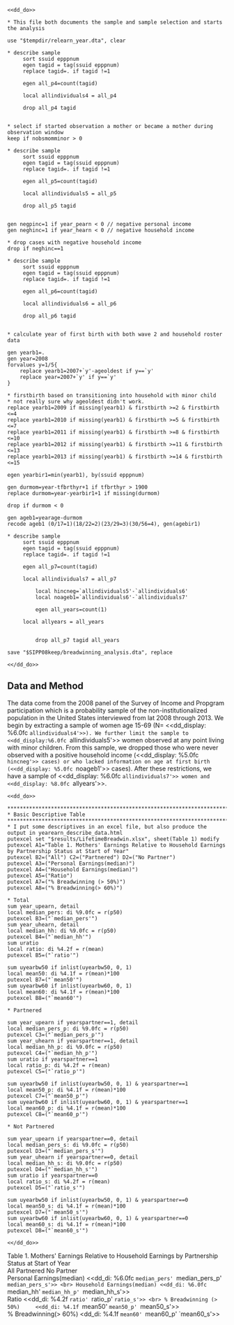 ~~~~
<<dd_do>>

* This file both documents the sample and sample selection and starts the analysis

use "$tempdir/relearn_year.dta", clear 

* describe sample
	 sort ssuid epppnum
	 egen tagid = tag(ssuid epppnum)
	 replace tagid=. if tagid !=1 

	 egen all_p4=count(tagid)

	 local allindividuals4 = all_p4

	 drop all_p4 tagid 


* select if started observation a mother or became a mother during observation window
keep if nobsmomminor > 0 

* describe sample
	 sort ssuid epppnum
	 egen tagid = tag(ssuid epppnum)
	 replace tagid=. if tagid !=1 

	 egen all_p5=count(tagid)

	 local allindividuals5 = all_p5

	 drop all_p5 tagid 


gen negpinc=1 if year_pearn < 0 // negative personal income
gen neghinc=1 if year_hearn < 0 // negative household income

* drop cases with negative household income
drop if neghinc==1

* describe sample
	 sort ssuid epppnum
	 egen tagid = tag(ssuid epppnum)
	 replace tagid=. if tagid !=1 

	 egen all_p6=count(tagid)

	 local allindividuals6 = all_p6

	 drop all_p6 tagid 


* calculate year of first birth with both wave 2 and household roster data

gen yearb1=.
gen year=2008
forvalues y=1/5{
	replace yearb1=2007+`y'-ageoldest if y==`y'
	replace year=2007+`y' if y==`y'
}

* firstbirth based on transitioning into household with minor child
* not really sure why ageoldest didn't work.
replace yearb1=2009 if missing(yearb1) & firstbirth >=2 & firstbirth <=4
replace yearb1=2010 if missing(yearb1) & firstbirth >=5 & firstbirth <=7
replace yearb1=2011 if missing(yearb1) & firstbirth >=8 & firstbirth <=10
replace yearb1=2012 if missing(yearb1) & firstbirth >=11 & firstbirth <=13
replace yearb1=2013 if missing(yearb1) & firstbirth >=14 & firstbirth <=15

egen yearbir1=min(yearb1), by(ssuid epppnum)

gen durmom=year-tfbrthyr+1 if tfbrthyr > 1900
replace durmom=year-yearbir1+1 if missing(durmom)

drop if durmom < 0

gen ageb1=yearage-durmom
recode ageb1 (0/17=1)(18/22=2)(23/29=3)(30/56=4), gen(agebir1)

* describe sample
	 sort ssuid epppnum
	 egen tagid = tag(ssuid epppnum)
	 replace tagid=. if tagid !=1 

	 egen all_p7=count(tagid)

	 local allindividuals7 = all_p7

         local hincneg=`allindividuals5'-`allindividuals6'
         local noageb1=`allindividuals6'-`allindividuals7'

         egen all_years=count(1)

	 local allyears = all_years


         drop all_p7 tagid all_years

save "$SIPP08keep/breadwinning_analysis.dta", replace

<</dd_do>>
~~~~

Data and Method
---------------

The data come from the 2008 panel of the Survey of Income and Propgram participation which is a probability sample of the non-institutionalized population in the United States interviewed from lat 2008 through 2013. We begin by extracting a sample of women age 15-69 (N= <<dd_display: %6.0fc `allindividuals4'>>). We further limit the sample to <<dd_display:%6.0fc `allindividuals5'>> women observed at any point living with minor children. From this sample, we dropped those who were never observed with a positive household income (<<dd_display: %5.0fc `hincneg'>> cases) or who lacked information on age at first birth (<<dd_display: %5.0fc `noageb1'>> cases). After these restrictions, we have a sample of <<dd_display: %6.0fc `allindividuals7'>> women and <<dd_display: %8.0fc `allyears'>>.

~~~~
<<dd_do>>

*******************************************************************************
* Basic Descriptive Table 
*******************************************************************************
* I put some descriptives in an excel file, but also produce the output in yearearn_describe_data.html
putexcel set "$results/LifetimeBreadwin.xlsx", sheet(Table 1) modify
putexcel A1="Table 1. Mothers' Earnings Relative to Household Earnings by Partnership Status at Start of Year"
putexcel B2=("All") C2=("Partnered") D2=("No Partner")
putexcel A3=("Personal Earnings(median)")
putexcel A4=("Household Earnings(median)")
putexcel A5=("Ratio")
putexcel A7=("% Breadwinning (> 50%)")
putexcel A8=("% Breadwinning(> 60%)")

* Total 
sum year_upearn, detail
local median_pers: di %9.0fc = r(p50)
putexcel B3=("`median_pers'")
sum year_uhearn, detail
local median_hh: di %9.0fc = r(p50)
putexcel B4=("`median_hh'")
sum uratio
local ratio: di %4.2f = r(mean)
putexcel B5=("`ratio'")

sum uyearbw50 if inlist(uyearbw50, 0, 1)
local mean50: di %4.1f = r(mean)*100
putexcel B7=("`mean50'")
sum uyearbw60 if inlist(uyearbw60, 0, 1)
local mean60: di %4.1f = r(mean)*100
putexcel B8=("`mean60'")

* Partnered

sum year_upearn if yearspartner==1, detail
local median_pers_p: di %9.0fc = r(p50)
putexcel C3=("`median_pers_p'")
sum year_uhearn if yearspartner==1, detail
local median_hh_p: di %9.0fc = r(p50)
putexcel C4=("`median_hh_p'")
sum uratio if yearspartner==1
local ratio_p: di %4.2f = r(mean)
putexcel C5=("`ratio_p'")

sum uyearbw50 if inlist(uyearbw50, 0, 1) & yearspartner==1
local mean50_p: di %4.1f = r(mean)*100
putexcel C7=("`mean50_p'")
sum uyearbw60 if inlist(uyearbw60, 0, 1) & yearspartner==1
local mean60_p: di %4.1f = r(mean)*100
putexcel C8=("`mean60_p'")

* Not Partnered

sum year_upearn if yearspartner==0, detail
local median_pers_s: di %9.0fc = r(p50)
putexcel D3=("`median_pers_s'")
sum year_uhearn if yearspartner==0, detail
local median_hh_s: di %9.0fc = r(p50)
putexcel D4=("`median_hh_s'")
sum uratio if yearspartner==0
local ratio_s: di %4.2f = r(mean)
putexcel D5=("`ratio_s'")

sum uyearbw50 if inlist(uyearbw50, 0, 1) & yearspartner==0
local mean50_s: di %4.1f = r(mean)*100
putexcel D7=("`mean50_s'")
sum uyearbw60 if inlist(uyearbw60, 0, 1) & yearspartner==0
local mean60_s: di %4.1f = r(mean)*100
putexcel D8=("`mean60_s'")

<</dd_do>>
~~~~


Table 1. Mothers' Earnings Relative to Household Earnings by Partnership Status at Start of Year <br>
All       Partnered         No Partner <br>
Personal Earnings(median)  <<dd_di: %6.0fc `median_pers' `median_pers_p' `median_pers_s'>> <br>
Household Earnings(median) <<dd_di: %6.0fc `median_hh' `median_hh_p' `median_hh_s'>> <br>
Ratio                      <<dd_di: %4.2f `ratio' `ratio_p' `ratio_s'>> <br>
% Breadwinning (> 50%)     <<dd_di: %4.1f `mean50' `mean50_p' `mean50_s'>> <br>
% Breadwinning(> 60%)       <dd_di: %4.1f `mean60' `mean60_p' `mean60_s'>> <br>

